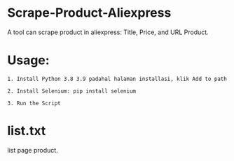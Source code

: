 # Scrape-Product-Aliexpress
A tool can scrape product in aliexpress: Title, Price, and URL Product.

# Usage:

    1. Install Python 3.8 3.9 padahal halaman installasi, klik Add to path

    2. Install Selenium: pip install selenium
     
    3. Run the Script

# list.txt

  list page product.

